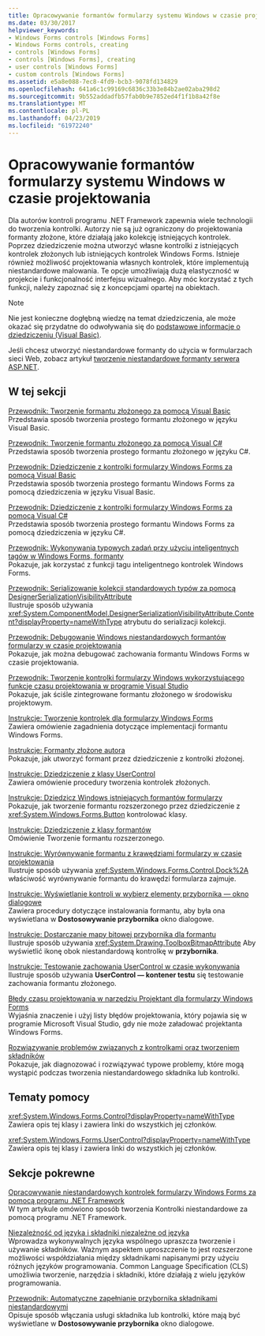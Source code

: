 ```yaml
---
title: Opracowywanie formantów formularzy systemu Windows w czasie projektowania
ms.date: 03/30/2017
helpviewer_keywords:
- Windows Forms controls [Windows Forms]
- Windows Forms controls, creating
- controls [Windows Forms]
- controls [Windows Forms], creating
- user controls [Windows Forms]
- custom controls [Windows Forms]
ms.assetid: e5a8e088-7ec8-4fd9-bcb3-9078fd134829
ms.openlocfilehash: 641a6c1c99169c6836c33b3e84b2ae02aba298d2
ms.sourcegitcommit: 9b552addadfb57fab0b9e7852ed4f1f1b8a42f8e
ms.translationtype: MT
ms.contentlocale: pl-PL
ms.lasthandoff: 04/23/2019
ms.locfileid: "61972240"
---
```

# <a name="developing-windows-forms-controls-at-design-time"></a>Opracowywanie formantów formularzy systemu Windows w czasie projektowania
Dla autorów kontroli programu .NET Framework zapewnia wiele technologii do tworzenia kontrolki. Autorzy nie są już ograniczony do projektowania formanty złożone, które działają jako kolekcję istniejących kontrolek. Poprzez dziedziczenie można utworzyć własne kontrolki z istniejących kontrolek złożonych lub istniejących kontrolek Windows Forms. Istnieje również możliwość projektowania własnych kontrolek, które implementują niestandardowe malowania. Te opcje umożliwiają dużą elastyczność w projekcie i funkcjonalność interfejsu wizualnego. Aby móc korzystać z tych funkcji, należy zapoznać się z koncepcjami opartej na obiektach.  
  
> [!NOTE]
>  Nie jest konieczne dogłębną wiedzę na temat dziedziczenia, ale może okazać się przydatne do odwoływania się do [podstawowe informacje o dziedziczeniu (Visual Basic)](~/docs/visual-basic/programming-guide/language-features/objects-and-classes/inheritance-basics.md).  
  
 Jeśli chcesz utworzyć niestandardowe formanty do użycia w formularzach sieci Web, zobacz artykuł [tworzenie niestandardowe formanty serwera ASP.NET](https://docs.microsoft.com/previous-versions/aspnet/zt27tfhy(v=vs.100)).  
  
## <a name="in-this-section"></a>W tej sekcji  
 [Przewodnik: Tworzenie formantu złożonego za pomocą Visual Basic](walkthrough-authoring-a-composite-control-with-visual-basic.md)  
 Przedstawia sposób tworzenia prostego formantu złożonego w języku Visual Basic.  
  
 [Przewodnik: Tworzenie formantu złożonego za pomocą Visual C#](walkthrough-authoring-a-composite-control-with-visual-csharp.md)  
 Przedstawia sposób tworzenia prostego formantu złożonego w języku C#.  
  
 [Przewodnik: Dziedziczenie z kontrolki formularzy Windows Forms za pomocą Visual Basic](walkthrough-inheriting-from-a-windows-forms-control-with-visual-basic.md)  
 Przedstawia sposób tworzenia prostego formantu Windows Forms za pomocą dziedziczenia w języku Visual Basic.  
  
 [Przewodnik: Dziedziczenie z kontrolki formularzy Windows Forms za pomocą Visual C#](walkthrough-inheriting-from-a-windows-forms-control-with-visual-csharp.md)  
 Przedstawia sposób tworzenia prostego formantu Windows Forms za pomocą dziedziczenia w języku C#.  
  
 [Przewodnik: Wykonywania typowych zadań przy użyciu inteligentnych tagów w Windows Forms, formanty](performing-common-tasks-using-smart-tags-on-wf-controls.md)  
 Pokazuje, jak korzystać z funkcji tagu inteligentnego kontrolek Windows Forms.  
  
 [Przewodnik: Serializowanie kolekcji standardowych typów za pomocą DesignerSerializationVisibilityAttribute](serializing-collections-designerserializationvisibilityattribute.md)  
 Ilustruje sposób używania <xref:System.ComponentModel.DesignerSerializationVisibilityAttribute.Content?displayProperty=nameWithType> atrybutu do serializacji kolekcji.  
  
 [Przewodnik: Debugowanie Windows niestandardowych formantów formularzy w czasie projektowania](walkthrough-debugging-custom-windows-forms-controls-at-design-time.md)  
 Pokazuje, jak można debugować zachowania formantu Windows Forms w czasie projektowania.  
  
 [Przewodnik: Tworzenie kontrolki formularzy Windows wykorzystującego funkcje czasu projektowania w programie Visual Studio](creating-a-wf-control-design-time-features.md)  
 Pokazuje, jak ściśle zintegrowane formantu złożonego w środowisku projektowym.  
  
 [Instrukcje: Tworzenie kontrolek dla formularzy Windows Forms](how-to-author-controls-for-windows-forms.md)  
 Zawiera omówienie zagadnienia dotyczące implementacji formantu Windows Forms.  
  
 [Instrukcje: Formanty złożone autora](how-to-author-composite-controls.md)  
 Pokazuje, jak utworzyć formant przez dziedziczenie z kontrolki złożonej.  
  
 [Instrukcje: Dziedziczenie z klasy UserControl](how-to-inherit-from-the-usercontrol-class.md)  
 Zawiera omówienie procedury tworzenia kontrolek złożonych.  
  
 [Instrukcje: Dziedzicz Windows istniejących formantów formularzy](how-to-inherit-from-existing-windows-forms-controls.md)  
 Pokazuje, jak tworzenie formantu rozszerzonego przez dziedziczenie z <xref:System.Windows.Forms.Button> kontrolować klasy.  
  
 [Instrukcje: Dziedziczenie z klasy formantów](how-to-inherit-from-the-control-class.md)  
 Omówienie Tworzenie formantu rozszerzonego.  
  
 [Instrukcje: Wyrównywanie formantu z krawędziami formularzy w czasie projektowania](how-to-align-a-control-to-the-edges-of-forms-at-design-time.md)  
 Ilustruje sposób używania <xref:System.Windows.Forms.Control.Dock%2A> właściwość wyrównywanie formantu do krawędzi formularza zajmuje.  
  
 [Instrukcje: Wyświetlanie kontroli w wybierz elementy przybornika — okno dialogowe](how-to-display-a-control-in-the-choose-toolbox-items-dialog-box.md)  
 Zawiera procedury dotyczące instalowania formantu, aby była ona wyświetlana w **Dostosowywanie przybornika** okno dialogowe.  
  
 [Instrukcje: Dostarczanie mapy bitowej przybornika dla formantu](how-to-provide-a-toolbox-bitmap-for-a-control.md)  
 Ilustruje sposób używania <xref:System.Drawing.ToolboxBitmapAttribute> Aby wyświetlić ikonę obok niestandardową kontrolkę w **przybornika**.  
  
 [Instrukcje: Testowanie zachowania UserControl w czasie wykonywania](how-to-test-the-run-time-behavior-of-a-usercontrol.md)  
 Ilustruje sposób używania **UserControl — kontener testu** się testowanie zachowania formantu złożonego.  
  
 [Błędy czasu projektowania w narzędziu Projektant dla formularzy Windows Forms](design-time-errors-in-the-windows-forms-designer.md)  
 Wyjaśnia znaczenie i użyj listy błędów projektowania, który pojawia się w programie Microsoft Visual Studio, gdy nie może załadować projektanta Windows Forms.  
  
 [Rozwiązywanie problemów związanych z kontrolkami oraz tworzeniem składników](troubleshooting-control-and-component-authoring.md)  
 Pokazuje, jak diagnozować i rozwiązywać typowe problemy, które mogą wystąpić podczas tworzenia niestandardowego składnika lub kontrolki.  
  
## <a name="reference"></a>Tematy pomocy  
 <xref:System.Windows.Forms.Control?displayProperty=nameWithType>  
 Zawiera opis tej klasy i zawiera linki do wszystkich jej członków.  
  
 <xref:System.Windows.Forms.UserControl?displayProperty=nameWithType>  
 Zawiera opis tej klasy i zawiera linki do wszystkich jej członków.  
  
## <a name="related-sections"></a>Sekcje pokrewne  
 [Opracowywanie niestandardowych kontrolek formularzy Windows Forms za pomocą programu .NET Framework](developing-custom-windows-forms-controls.md)  
 W tym artykule omówiono sposób tworzenia Kontrolki niestandardowe za pomocą programu .NET Framework.  
  
 [Niezależność od języka i składniki niezależne od języka](../../../standard/language-independence-and-language-independent-components.md)  
 Wprowadza wykonywalnych języka wspólnego upraszcza tworzenie i używanie składników. Ważnym aspektem uproszczenie to jest rozszerzone możliwości współdziałania między składnikami napisanymi przy użyciu różnych języków programowania. Common Language Specification (CLS) umożliwia tworzenie, narzędzia i składniki, które działają z wielu języków programowania.  
  
 [Przewodnik: Automatyczne zapełnianie przybornika składnikami niestandardowymi](walkthrough-automatically-populating-the-toolbox-with-custom-components.md)  
 Opisuje sposób włączania usługi składnika lub kontrolki, które mają być wyświetlane w **Dostosowywanie przybornika** okno dialogowe.
